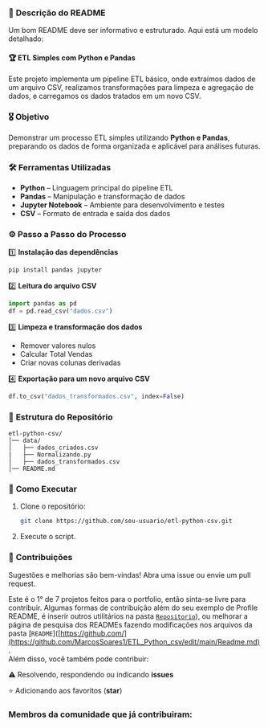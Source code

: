 ### 📖 **Descrição do README**
Um bom README deve ser informativo e estruturado. Aqui está um modelo detalhado:

#### 🏆 **ETL Simples com Python e Pandas**
Este projeto implementa um pipeline ETL básico, onde extraímos dados de um arquivo CSV, realizamos transformações para limpeza e agregação de dados, e carregamos os dados tratados em um novo CSV.

### 🎖️ **Objetivo**
Demonstrar um processo ETL simples utilizando **Python e Pandas**, preparando os dados de forma organizada e aplicável para análises futuras.

### 🛠 **Ferramentas Utilizadas**
- **Python** – Linguagem principal do pipeline ETL
- **Pandas** – Manipulação e transformação de dados
- **Jupyter Notebook** – Ambiente para desenvolvimento e testes
- **CSV** – Formato de entrada e saída dos dados

### ⚙ **Passo a Passo do Processo**
1️⃣ **Instalação das dependências**  
   ```bash
   pip install pandas jupyter
   ```
2️⃣ **Leitura do arquivo CSV**  
   ```python
   import pandas as pd
   df = pd.read_csv("dados.csv")
   ```
3️⃣ **Limpeza e transformação dos dados**  
   - Remover valores nulos
   - Calcular Total Vendas
   - Criar novas colunas derivadas

4️⃣ **Exportação para um novo arquivo CSV**  
   ```python
   df.to_csv("dados_transformados.csv", index=False)
   ```

### 📂 **Estrutura do Repositório**
```
etl-python-csv/
│── data/
│   ├── dados_criados.csv
|   ├── Normalizando.py
│   ├── dados_transformados.csv  
│── README.md  
```

### 🔗 **Como Executar**
1. Clone o repositório:  
   ```bash
   git clone https://github.com/seu-usuario/etl-python-csv.git
   ```
2. Execute o script.


### 🤝 **Contribuições**
Sugestões e melhorias são bem-vindas! Abra uma issue ou envie um pull request.


Este é o 1° de 7 projetos feitos para o portfolio, então sinta-se livre para contribuir. Algumas formas de contribuição além do seu exemplo de Profile README, é inserir outros utilitários na pasta [`Repositorio`](https://github.com/MarcosSoares1/ETL_Python_csv)), ou melhorar a página de pesquisa dos READMEs fazendo modificações nos arquivos da pasta [`README`]([https://github.com/](https://github.com/MarcosSoares1/ETL_Python_csv/edit/main/Readme.md). <br>
 Além disso, você também pode contribuir:
 
⚠️ Resolvendo, respondendo ou indicando **issues**

⭐ Adicionando aos favoritos (**star**) 

### Membros da comunidade que já contribuiram:
